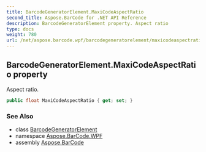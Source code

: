 ```yaml
---
title: BarcodeGeneratorElement.MaxiCodeAspectRatio
second_title: Aspose.BarCode for .NET API Reference
description: BarcodeGeneratorElement property. Aspect ratio
type: docs
weight: 780
url: /net/aspose.barcode.wpf/barcodegeneratorelement/maxicodeaspectratio/
---
```

## BarcodeGeneratorElement.MaxiCodeAspectRatio property

Aspect ratio.

```csharp
public float MaxiCodeAspectRatio { get; set; }
```

### See Also

* class [BarcodeGeneratorElement](../)
* namespace [Aspose.BarCode.WPF](../../barcodegeneratorelement/)
* assembly [Aspose.BarCode](../../../)


